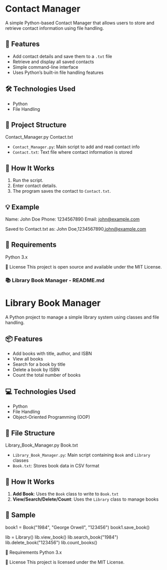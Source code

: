 # Contact Manager

A simple Python-based Contact Manager that allows users to store and retrieve contact information using file handling.

## 🚀 Features

- Add contact details and save them to a `.txt` file
- Retrieve and display all saved contacts
- Simple command-line interface
- Uses Python’s built-in file handling features

## 🛠 Technologies Used

- Python
- File Handling

## 📂 Project Structure

Contact_Manager.py
Contact.txt


- `Contact_Manager.py`: Main script to add and read contact info
- `Contact.txt`: Text file where contact information is stored

## 🔧 How It Works

1. Run the script.
2. Enter contact details.
3. The program saves the contact to `Contact.txt`.

## 💡 Example

Name: John Doe
Phone: 1234567890
Email: john@example.com

Saved to Contact.txt as:
John Doe,1234567890,john@example.com

## 📌 Requirements
Python 3.x

📄 License
This project is open source and available under the MIT License.








### 📚 **Library Book Manager - README.md**

# Library Book Manager

A Python project to manage a simple library system using classes and file handling.

## 📦 Features

- Add books with title, author, and ISBN
- View all books
- Search for a book by title
- Delete a book by ISBN
- Count the total number of books

## 💻 Technologies Used

- Python
- File Handling
- Object-Oriented Programming (OOP)

## 📂 File Structure
Library_Book_Manager.py
Book.txt


- `Library_Book_Manager.py`: Main script containing `Book` and `Library` classes
- `Book.txt`: Stores book data in CSV format

## 🔧 How It Works

1. **Add Book**: Uses the `Book` class to write to `Book.txt`
2. **View/Search/Delete/Count**: Uses the `Library` class to manage books

## 🧪 Sample
book1 = Book("1984", "George Orwell", "123456")
book1.save_book()

lib = Library()
lib.view_book()
lib.search_book("1984")
lib.delete_book("123456")
lib.count_books()

📌 Requirements
Python 3.x

📄 License
This project is licensed under the MIT License.






